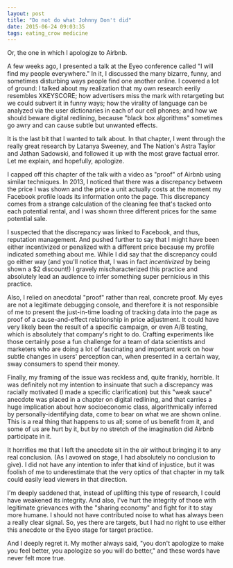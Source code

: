 ```yaml
---
layout: post
title: "Do not do what Johnny Don't did"
date: 2015-06-24 09:03:35
tags: eating_crow medicine
---
```


Or, the one in which I apologize to Airbnb.

A few weeks ago, I presented a talk at the Eyeo conference called "I will find my people everywhere."  In it, I discussed the many bizarre, funny, and sometimes disturbing ways people find one another online.  I covered a lot of ground: I talked about my realization that my own research eerily resembles XKEYSCORE; how advertisers miss the mark with retargeting but we could subvert it in funny ways; how the virality of language can be analyzed via the user dictionaries in each of our cell phones; and how we should beware digital redlining, because "black box algorithms" sometimes go awry and can cause subtle but unwanted effects.

It is the last bit that I wanted to talk about.  In that chapter, I went through the really great research by Latanya Sweeney, and The Nation's Astra Taylor and Jathan Sadowski, and followed it up with the most grave factual error.  Let me explain, and hopefully, apologize.

I capped off this chapter of the talk with a video as "proof" of Airbnb using similar techniques.  In 2013, I noticed that there was a discrepancy between the price I was shown and the price a unit actually costs at the moment my Facebook profile loads its information onto the page.  This discrepancy comes from a strange calculation of the cleaning fee that's tacked onto each potential rental, and I was shown three different prices for the same potential sale.

I suspected that the discrepancy was linked to Facebook, and thus, reputation management.  And pushed further to say that I might have been either incentivized or penalized with a different price because my profile indicated something about me.  While I did say that the discrepancy could go either way (and you'll notice that, I was in fact *incentivized* by being shown a $2 discount!) I gravely mischaracterized this practice and absolutely lead an audience to infer something super pernicious in this practice.

Also, I relied on anecdotal "proof" rather than real, concrete proof.  My eyes are not a legitimate debugging console, and therefore it is not responsible of me to present the just-in-time loading of tracking data into the page as proof of a cause-and-effect relationship in price adjustment. It could have very likely been the result of a specific campaign, or even A/B testing, which is absolutely that company's right to do.  Crafting experiments like those certainly pose a fun challenge for a team of data scientists and marketers who are doing a lot of fascinating and important work on how subtle changes in users' perception can, when presented in a certain way, sway consumers to spend their money.

Finally, my framing of the issue was reckless and, quite frankly, horrible.  It was definitely not my intention to insinuate that such a discrepancy was racially motivated (I made a specific clarification) but this "weak sauce" anecdote was placed in a chapter on digital redlining, and that carries a huge implication about how socioeconomic class, algorithmically inferred by personally-identifying data, come to bear on what we are shown online.  This is a real thing that happens to us all; some of us benefit from it, and some of us are hurt by it, but by no stretch of the imagination did Airbnb participate in it.

It horrifies me that I left the anecdote sit in the air without bringing it to any real conclusion.  (As I avowed on stage, I had absolutely no conclusion to give).  I did not have any intention to infer that kind of injustice, but it was foolish of me to underestimate that the very optics of that chapter in my talk could easily lead viewers in that direction.  

I'm deeply saddened that, instead of uplifting this type of research, I could have weakened its integrity.  And also, I've hurt the integrity of those with legitimate grievances with the "sharing economy" and fight for it to stay more humane.  I should not have contributed noise to what has always been a really clear signal.  So, yes there are targets, but I had no right to use either this anecdote or the Eyeo stage for target practice.

And I deeply regret it. My mother always said, "you don't apologize to make you feel better, you apologize so you will do better," and these words have never felt more true.
